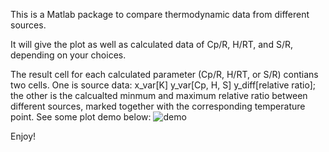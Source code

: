 This is a Matlab package to compare thermodynamic data from different sources. 

It will give the plot as well as calculated data of Cp/R, H/RT, and S/R, depending on your choices.

The result cell for each calculated parameter (Cp/R, H/RT, or S/R) contians two cells. One is source data: x_var[K] y_var[Cp, H, S] y_diff[relative ratio]; the other is the calcualted minmum and maximum relative ratio between different sources, marked together with the corresponding temperature point.
See some plot demo below:
![demo](https://github.com/user-attachments/assets/1e344a91-1816-4114-b2aa-9ff97ab6417b)

Enjoy!
